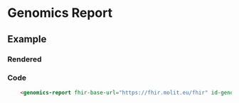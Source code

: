 # Genomics Report

## Example

### Rendered
<html dir="ltr" lang="de">
  <head>
    <meta charset="utf-8">
    <meta name="viewport" content="width=device-width, initial-scale=1.0, minimum-scale=1.0, maximum-scale=5.0">
    <link rel="stylesheet" href="https://stackpath.bootstrapcdn.com/bootstrap/4.5.0/css/bootstrap.min.css" integrity="sha384-9aIt2nRpC12Uk9gS9baDl411NQApFmC26EwAOH8WgZl5MYYxFfc+NcPb1dKGj7Sk" crossorigin="anonymous">
    <title>Molecular Report</title>
    <script src="https://unpkg.com/@molit/genomics-reporting-viewer/dist/genomics-reporting-viewer/genomics-reporting-viewer.esm.js"></script>
    <script nomodule="" src="https://unpkg.com/@molit/genomics-reporting-viewer/dist/genomics-reporting-viewer/genomics-reporting-viewer.esm.js"></script>    
  </head>
  <body>
	<genomics-report fhir-base-url="https://fhir.molit.eu/fhir" id-genomics-report="3972" ></genomics-report>
  </body>
</html>

### Code
``` html
	<genomics-report fhir-base-url="https://fhir.molit.eu/fhir" id-genomics-report="3972" ></genomics-report>
```


